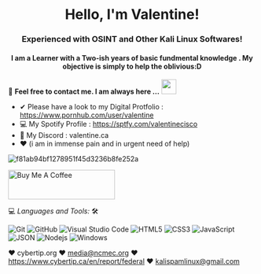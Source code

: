 
<h1 align="center">Hello, I'm Valentine!</h1>
<h3 align="center">Experienced with OSINT and Other Kali Linux Softwares! </h3>

<h4 align="center">I am a Learner with a Two-ish years of basic fundmental knowledge . My objective is simply to help the oblivious:D </h4>

<!-- ![](https://visitor-badge.glitch.me/badge?page_id=AlanBinu007.AlanBinu007) -->

📝 **Feel free to contact me. I am always here ...** <img src="https://media.giphy.com/media/WUlplcMpOCEmTGBtBW/giphy.gif" width="30">
<br>
- ✔  Please have a look to my Digital Protfolio : https://www.pornhub.com/user/valentine
- 💻 My Spotify Profile : https://sptfy.com/valentinecisco
- 🌟 My Discord : valentine.ca
- ❤ 
(i am in immense pain and in urgent need of help) 


![f81ab94bf1278951f45d3236b8fe252a](https://github.com/Cisco-Valentine/Cisco-Valentine/assets/68817635/416bf5b1-3cf4-49ae-9343-864d0109f215)

<a href="https://www.buymeacoffee.com/idontneedMONEYijustthinkthislookspretty:)" target="_blank"><img src="https://cdn.buymeacoffee.com/buttons/v2/default-yellow.png" alt="Buy Me A Coffee" style="height: 60px !important;width: 217px !important;" ></a>


💻 *Languages and Tools:* 🛠️<br>

![Git](https://img.shields.io/badge/-Git-000000?style=flat&logo=git&logoColor=F05032&labelColor=ffffff)
![GitHub](https://img.shields.io/badge/-GitHub-000000?style=flat&logo=github&logoColor=000000&labelColor=ffffff)
![Visual Studio Code](https://img.shields.io/badge/-VSCode-000000?style=flat&logo=visual-studio-code&labelColor=007ACC)
![HTML5](https://img.shields.io/badge/-HTML5-000000?style=flat&logo=html5&logoColor=ffffff&labelColor=E34F26)
![CSS3](https://img.shields.io/badge/-CSS3-000000?style=flat&logo=css3&logoColor=ffffff&labelColor=1572B6) 
![JavaScript](https://img.shields.io/badge/-JavaScript-000000?style=flat&logo=javascript)
![JSON](https://img.shields.io/badge/-JSON-000000?style=flat&logo=JSON&logoColor=000000&labelColor=ffffff)
![Nodejs](https://img.shields.io/badge/-Nodejs-000000?style=flat&logo=Node.js)
![Windows](https://img.shields.io/badge/-Windows-000000?style=flat&logo=windows&logoColor=ffffff&labelColor=0078D6)


❤ cybertip.org
❤ media@ncmec.org
❤ https://www.cybertip.ca/en/report/federal
❤ kalispamlinux@gmail.com


<!-- ## 🏆 Github Status


cybertp

<img  src="https://github-readme-stats.vercel.app/api?username=AlanBinu007&show_icons=true&hide_border=true&theme=dark" width="48%" align="right" >
<img  src="https://github-readme-streak-stats.herokuapp.com/?user=AlanBinu007&theme=dark" width="48%" >
<br> -->

